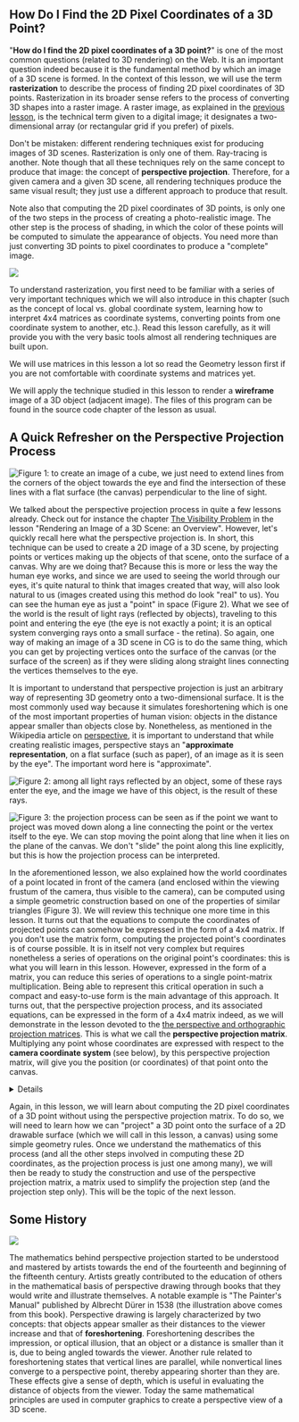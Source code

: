 ## How Do I Find the 2D Pixel Coordinates of a 3D Point?

"**How do I find the 2D pixel coordinates of a 3D point?**" is one of the most common questions (related to 3D rendering) on the Web. It is an important question indeed because it is the fundamental method by which an image of a 3D scene is formed. In the context of this lesson, we will use the term **rasterization** to describe the process of finding 2D pixel coordinates of 3D points. Rasterization in its broader sense refers to the process of converting 3D shapes into a raster image. A raster image, as explained in the [previous lesson](http://localhost/lessons/3d-basic-rendering/rendering-3d-scene-overview), is the technical term given to a digital image; it designates a two-dimensional array (or rectangular grid if you prefer) of pixels.

Don't be mistaken: different rendering techniques exist for producing images of 3D scenes. Rasterization is only one of them. Ray-tracing is another. Note though that all these techniques rely on the same concept to produce that image: the concept of **perspective projection**. Therefore, for a given camera and a given 3D scene, all rendering techniques produce the same visual result; they just use a different approach to produce that result.

Note also that computing the 2D pixel coordinates of 3D points, is only one of the two steps in the process of creating a photo-realistic image. The other step is the process of shading, in which the color of these points will be computed to simulate the appearance of objects. You need more than just converting 3D points to pixel coordinates to produce a "complete" image.

![](/images/perspective-matrix/xtree.png?)

To understand rasterization, you first need to be familiar with a series of very important techniques which we will also introduce in this chapter (such as the concept of local vs. global coordinate system, learning how to interpret 4x4 matrices as coordinate systems, converting points from one coordinate system to another, etc.). Read this lesson carefully, as it will provide you with the very basic tools almost all rendering techniques are built upon.

We will use matrices in this lesson a lot so read the Geometry lesson first if you are not comfortable with coordinate systems and matrices yet.

We will apply the technique studied in this lesson to render a **wireframe** image of a 3D object (adjacent image). The files of this program can be found in the source code chapter of the lesson as usual.

## A Quick Refresher on the Perspective Projection Process

![Figure 1: to create an image of a cube, we just need to extend lines from the corners of the object towards the eye and find the intersection of these lines with a flat surface (the canvas) perpendicular to the line of sight.](/images/rendering-3d-scene-overview/perspective4.png?)

We talked about the perspective projection process in quite a few lessons already. Check out for instance the chapter [The Visibility Problem](lessons/3d-basic-rendering/rendering-3d-scene-overview/visibility-problem) in the lesson "Rendering an Image of a 3D Scene: an Overview". However, let's quickly recall here what the perspective projection is. In short, this technique can be used to create a 2D image of a 3D scene, by projecting points or vertices making up the objects of that scene, onto the surface of a canvas. Why are we doing that? Because this is more or less the way the human eye works, and since we are used to seeing the world through our eyes, it's quite natural to think that images created that way, will also look natural to us (images created using this method do look "real" to us). You can see the human eye as just a "point" in space (Figure 2). What we see of the world is the result of light rays (reflected by objects), traveling to this point and entering the eye (the eye is not exactly a point; it is an optical system converging rays onto a small surface - the retina). So again, one way of making an image of a 3D scene in CG is to do the same thing, which you can get by projecting vertices onto the surface of the canvas (or the surface of the screen) as if they were sliding along straight lines connecting the vertices themselves to the eye.

It is important to understand that perspective projection is just an arbitrary way of representing 3D geometry onto a two-dimensional surface. It is the most commonly used way because it simulates foreshortening which is one of the most important properties of human vision: objects in the distance appear smaller than objects close by. Nonetheless, as mentioned in the Wikipedia article on [perspective](https://en.wikipedia.org/wiki/Perspective_(graphical)), it is important to understand that while creating realistic images, perspective stays an "**approximate representation**, on a flat surface (such as paper), of an image as it is seen by the eye". The important word here is "approximate".

![Figure 2: among all light rays reflected by an object, some of these rays enter the eye, and the image we have of this object, is the result of these rays.](/images/perspective-matrix/raystoeye.png?)

![Figure 3: the projection process can be seen as if the point we want to project was moved down along a line connecting the point or the vertex itself to the eye. We can stop moving the point along that line when it lies on the plane of the canvas. We don't "slide" the point along this line explicitly, but this is how the projection process can be interpreted.](/images/rendering-3d-scene-overview/projection3.png?)

In the aforementioned lesson, we also explained how the world coordinates of a point located in front of the camera (and enclosed within the viewing frustum of the camera, thus visible to the camera), can be computed using a simple geometric construction based on one of the properties of similar triangles (Figure 3). We will review this technique one more time in this lesson. It turns out that the equations to compute the coordinates of projected points can somehow be expressed in the form of a 4x4 matrix. If you don't use the matrix form, computing the projected point's coordinates is of course possible. It is in itself not very complex but requires nonetheless a series of operations on the original point's coordinates: this is what you will learn in this lesson. However, expressed in the form of a matrix, you can reduce this series of operations to a single point-matrix multiplication. Being able to represent this critical operation in such a compact and easy-to-use form is the main advantage of this approach. It turns out, that the perspective projection process, and its associated equations, can be expressed in the form of a 4x4 matrix indeed, as we will demonstrate in the lesson devoted to the [the perspective and orthographic projection matrices](lessons/3d-basic-rendering/perspective-and-orthographic-projection-matrix). This is what we call the **perspective projection matrix**. Multiplying any point whose coordinates are expressed with respect to the **camera coordinate system** (see below), by this perspective projection matrix, will give you the position (or coordinates) of that point onto the canvas.

<details>
In CG, transformations are almost always linear. But it is important to know that the perspective projection which belongs to the more generic family of **projective transformation**, is a non-linear transformation.
</details>

Again, in this lesson, we will learn about computing the 2D pixel coordinates of a 3D point without using the perspective projection matrix. To do so, we will need to learn how we can "project" a 3D point onto the surface of a 2D drawable surface (which we will call in this lesson, a canvas) using some simple geometry rules. Once we understand the mathematics of this process (and all the other steps involved in computing these 2D coordinates, as the projection process is just one among many), we will then be ready to study the construction and use of the perspective projection matrix, a matrix used to simplify the projection step (and the projection step only). This will be the topic of the next lesson.

## Some History

![](/images/perspective-matrix/duerer.png?)

The mathematics behind perspective projection started to be understood and mastered by artists towards the end of the fourteenth and beginning of the fifteenth century. Artists greatly contributed to the education of others in the mathematical basis of perspective drawing through books that they would write and illustrate themselves. A notable example is "The Painter's Manual" published by Albrecht Dürer in 1538 (the illustration above comes from this book). Perspective drawing is largely characterized by two concepts: that objects appear smaller as their distances to the viewer increase and that of **foreshortening**. Foreshortening describes the impression, or optical illusion, that an object or a distance is smaller than it is, due to being angled towards the viewer. Another rule related to foreshortening states that vertical lines are parallel, while nonvertical lines converge to a perspective point, thereby appearing shorter than they are. These effects give a sense of depth, which is useful in evaluating the distance of objects from the viewer. Today the same mathematical principles are used in computer graphics to create a perspective view of a 3D scene.